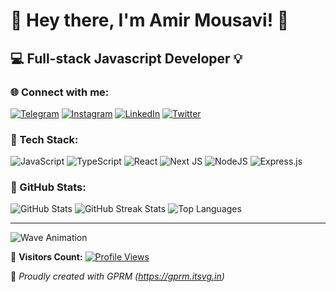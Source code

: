 # 👋 Hey there, I'm Amir Mousavi! 🚀

## 💻 Full-stack Javascript Developer 💡

### 🌐 Connect with me:
[![Telegram](https://img.shields.io/badge/Telegram-%232CA5E0.svg?logo=telegram&logoColor=white)](https://t.me/mosiyw)
[![Instagram](https://img.shields.io/badge/Instagram-%23E4405F.svg?logo=Instagram&logoColor=white)](https://instagram.com/mosiyw)
[![LinkedIn](https://img.shields.io/badge/LinkedIn-%230077B5.svg?logo=linkedin&logoColor=white)](https://linkedin.com/in/amir-mousavi-510b25196)
[![Twitter](https://img.shields.io/badge/Twitter-%231DA1F2.svg?logo=Twitter&logoColor=white)](https://twitter.com/mosiyw)

### 🚀 Tech Stack:
![JavaScript](https://img.shields.io/badge/javascript-%23323330.svg?style=for-the-badge&logo=javascript&logoColor=%23F7DF1E)
![TypeScript](https://img.shields.io/badge/typescript-%23007ACC.svg?style=for-the-badge&logo=typescript&logoColor=white)
![React](https://img.shields.io/badge/react-%2320232a.svg?style=for-the-badge&logo=react&logoColor=%2361DAFB)
![Next JS](https://img.shields.io/badge/Next-black?style=for-the-badge&logo=next.js&logoColor=white)
![NodeJS](https://img.shields.io/badge/node.js-6DA55F?style=for-the-badge&logo=node.js&logoColor=white)
![Express.js](https://img.shields.io/badge/express.js-%23404d59.svg?style=for-the-badge&logo=express&logoColor=%2361DAFB)

### 🎉 GitHub Stats:
![GitHub Stats](https://github-readme-stats.vercel.app/api?username=mosiyw&theme=slateorange&hide_border=false&include_all_commits=true&count_private=true)
![GitHub Streak Stats](https://github-readme-streak-stats.herokuapp.com/?user=mosiyw&theme=slateorange&hide_border=false)
![Top Languages](https://github-readme-stats.vercel.app/api/top-langs/?username=mosiyw&theme=slateorange&hide_border=false&include_all_commits=true&count_private=true&layout=compact)

---

![Wave Animation](https://raw.githubusercontent.com/itsvg/svgs/master/wave-animation/wave-animation-goldenrod.gif)

👀 **Visitors Count:** [![Profile Views](https://visitcount.itsvg.in/api?id=mosiyw&icon=0&color=0)](https://visitcount.itsvg.in)

🎨 *Proudly created with GPRM (https://gprm.itsvg.in)*
